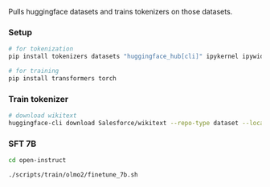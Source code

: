 Pulls huggingface datasets and trains tokenizers on those datasets.

### Setup

```sh
# for tokenization
pip install tokenizers datasets "huggingface_hub[cli]" ipykernel ipywidgets pandas pyarrow

# for training
pip install transformers torch
```

### Train tokenizer
```sh
# download wikitext
huggingface-cli download Salesforce/wikitext --repo-type dataset --local-dir wikitext/
```

### SFT 7B

```sh
cd open-instruct

./scripts/train/olmo2/finetune_7b.sh
```